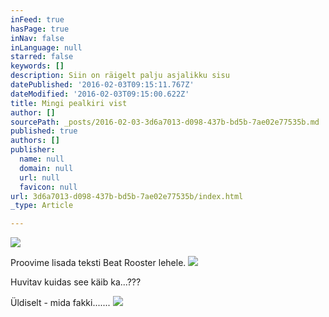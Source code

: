 ```yaml
---
inFeed: true
hasPage: true
inNav: false
inLanguage: null
starred: false
keywords: []
description: Siin on räigelt palju asjalikku sisu
datePublished: '2016-02-03T09:15:11.767Z'
dateModified: '2016-02-03T09:15:00.622Z'
title: Mingi pealkiri vist
author: []
sourcePath: _posts/2016-02-03-3d6a7013-d098-437b-bd5b-7ae02e77535b.md
published: true
authors: []
publisher:
  name: null
  domain: null
  url: null
  favicon: null
url: 3d6a7013-d098-437b-bd5b-7ae02e77535b/index.html
_type: Article

---
```

![](https://s3-us-west-2.amazonaws.com/the-grid-img/p/892c0b053cff863a5c39f5a9e8c95a25e2453eca.png)

Proovime lisada teksti Beat Rooster lehele.
![](https://the-grid-user-content.s3-us-west-2.amazonaws.com/549d9f36-67c4-4fac-a9c1-3f209873fe7e.png)

Huvitav kuidas see käib ka...???

Üldiselt - mida fakki.......
![](https://the-grid-user-content.s3-us-west-2.amazonaws.com/afa2b0b0-47ee-4b45-b703-ee38be93e811.jpg)